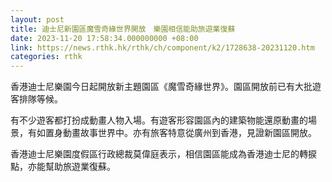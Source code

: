 ```yaml
---
layout: post
title: 迪士尼新園區魔雪奇緣世界開放　樂園相信能助旅遊業復蘇
date: 2023-11-20 17:58:34.000000000 +08:00
link: https://news.rthk.hk/rthk/ch/component/k2/1728638-20231120.htm
categories: rthk
---
```


香港迪士尼樂園今日起開放新主題園區《魔雪奇緣世界》。園區開放前已有大批遊客排隊等候。

有不少遊客都打扮成動畫人物入場。有遊客形容園區內的建築物能還原動畫的場景，有如置身動畫故事世界中。亦有旅客特意從廣州到香港，見證新園區開放。

香港迪士尼樂園度假區行政總裁莫偉庭表示，相信園區能成為香港迪士尼的轉捩點，亦能幫助旅遊業復蘇。
